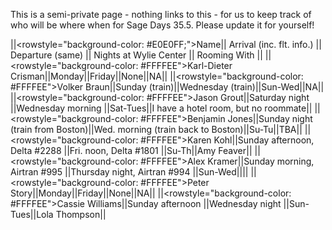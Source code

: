 This is a semi-private page - nothing links to this - for us to keep track of who will be where when for Sage Days 35.5.  Please update it for yourself!

||<rowstyle="background-color: #E0E0FF;">Name|| Arrival (inc. flt. info.) || Departure (same) || Nights at Wylie Center || Rooming With ||
||<rowstyle="background-color: #FFFFEE">Karl-Dieter Crisman||Monday||Friday||None||NA||
||<rowstyle="background-color: #FFFFEE">Volker Braun||Sunday (train)||Wednesday (train)||Sun-Wed||NA||
||<rowstyle="background-color: #FFFFEE">Jason Grout||Saturday night ||Wednesday morning ||Sat-Tues||I have a hotel room, but no roommate||
||<rowstyle="background-color: #FFFFEE">Benjamin Jones||Sunday night (train from Boston)||Wed. morning (train back to Boston)||Su-Tu||TBA||
||<rowstyle="background-color: #FFFFEE">Karen Kohl||Sunday afternoon, Delta #2288 ||Fri. noon, Delta #1801 ||Su-Th||Amy Feaver||
||<rowstyle="background-color: #FFFFEE">Alex Kramer||Sunday morning, Airtran #995 ||Thursday night, Airtran #994 ||Sun-Wed||||
||<rowstyle="background-color: #FFFFEE">Peter Story||Monday||Friday||None||NA||
||<rowstyle="background-color: #FFFFEE">Cassie Williams||Sunday afternoon ||Wednesday night ||Sun-Tues||Lola Thompson||
